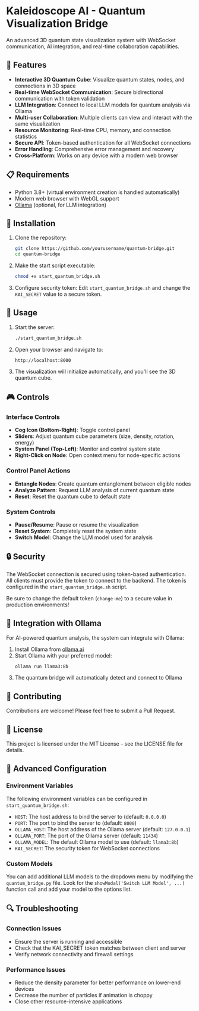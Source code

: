 # Kaleidoscope AI - Quantum Visualization Bridge

An advanced 3D quantum state visualization system with WebSocket communication, AI integration, and real-time collaboration capabilities.

## 🚀 Features

- **Interactive 3D Quantum Cube**: Visualize quantum states, nodes, and connections in 3D space
- **Real-time WebSocket Communication**: Secure bidirectional communication with token validation
- **LLM Integration**: Connect to local LLM models for quantum analysis via Ollama
- **Multi-user Collaboration**: Multiple clients can view and interact with the same visualization
- **Resource Monitoring**: Real-time CPU, memory, and connection statistics
- **Secure API**: Token-based authentication for all WebSocket connections
- **Error Handling**: Comprehensive error management and recovery
- **Cross-Platform**: Works on any device with a modern web browser

## 📋 Requirements

- Python 3.8+ (virtual environment creation is handled automatically)
- Modern web browser with WebGL support
- [Ollama](https://ollama.ai/) (optional, for LLM integration)

## 🔧 Installation

1. Clone the repository:
   ```bash
   git clone https://github.com/yourusername/quantum-bridge.git
   cd quantum-bridge
   ```

2. Make the start script executable:
   ```bash
   chmod +x start_quantum_bridge.sh
   ```

3. Configure security token:
   Edit `start_quantum_bridge.sh` and change the `KAI_SECRET` value to a secure token.

## 🚀 Usage

1. Start the server:
   ```bash
   ./start_quantum_bridge.sh
   ```

2. Open your browser and navigate to:
   ```
   http://localhost:8000
   ```

3. The visualization will initialize automatically, and you'll see the 3D quantum cube.

## 🎮 Controls

### Interface Controls
- **Cog Icon (Bottom-Right)**: Toggle control panel
- **Sliders**: Adjust quantum cube parameters (size, density, rotation, energy)
- **System Panel (Top-Left)**: Monitor and control system state
- **Right-Click on Node**: Open context menu for node-specific actions

### Control Panel Actions
- **Entangle Nodes**: Create quantum entanglement between eligible nodes
- **Analyze Pattern**: Request LLM analysis of current quantum state
- **Reset**: Reset the quantum cube to default state

### System Controls
- **Pause/Resume**: Pause or resume the visualization
- **Reset System**: Completely reset the system state
- **Switch Model**: Change the LLM model used for analysis

## 🔒 Security

The WebSocket connection is secured using token-based authentication. All clients must provide the token to connect to the backend. The token is configured in the `start_quantum_bridge.sh` script.

Be sure to change the default token (`change-me`) to a secure value in production environments!

## 🧩 Integration with Ollama

For AI-powered quantum analysis, the system can integrate with Ollama:

1. Install Ollama from [ollama.ai](https://ollama.ai/)
2. Start Ollama with your preferred model:
   ```bash
   ollama run llama3:8b
   ```
3. The quantum bridge will automatically detect and connect to Ollama

## 🤝 Contributing

Contributions are welcome! Please feel free to submit a Pull Request.

## 📝 License

This project is licensed under the MIT License - see the LICENSE file for details.

## 🧪 Advanced Configuration

### Environment Variables

The following environment variables can be configured in `start_quantum_bridge.sh`:

- `HOST`: The host address to bind the server to (default: `0.0.0.0`)
- `PORT`: The port to bind the server to (default: `8000`)
- `OLLAMA_HOST`: The host address of the Ollama server (default: `127.0.0.1`)
- `OLLAMA_PORT`: The port of the Ollama server (default: `11434`)
- `OLLAMA_MODEL`: The default Ollama model to use (default: `llama3:8b`)
- `KAI_SECRET`: The security token for WebSocket connections

### Custom Models

You can add additional LLM models to the dropdown menu by modifying the `quantum_bridge.py` file. Look for the `showModal('Switch LLM Model', ...)` function call and add your model to the options list.

## 🔍 Troubleshooting

### Connection Issues
- Ensure the server is running and accessible
- Check that the KAI_SECRET token matches between client and server
- Verify network connectivity and firewall settings

### Performance Issues
- Reduce the density parameter for better performance on lower-end devices
- Decrease the number of particles if animation is choppy
- Close other resource-intensive applications
